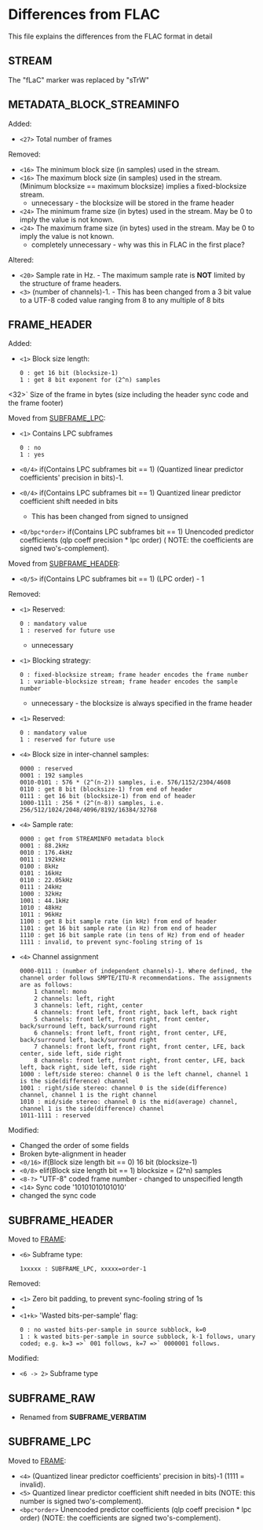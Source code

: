# Differences from FLAC

This file explains the differences from the FLAC format in detail

## STREAM

The "fLaC" marker was replaced by "sTrW"

## METADATA_BLOCK_STREAMINFO

Added:

- `<27>` Total number of frames

Removed:

- `<16>` The minimum block size (in samples) used in the stream.
- `<16>` The maximum block size (in samples) used in the stream. (Minimum blocksize == maximum blocksize) implies a
  fixed-blocksize stream.
  - unnecessary - the blocksize will be stored in the frame header
- `<24>` The minimum frame size (in bytes) used in the stream. May be 0 to imply the value is not known.
- `<24>` The maximum frame size (in bytes) used in the stream. May be 0 to imply the value is not known.
  - completely unnecessary - why was this in FLAC in the first place?

Altered:

- `<20>` Sample rate in Hz. - The maximum sample rate is **NOT** limited by the structure of frame headers.
- `<3>` (number of channels)-1. - This has been changed from a 3 bit value to a UTF-8 coded value ranging from 8 to any
  multiple of 8 bits

## FRAME_HEADER

Added:

- `<1>` Block size length:
    ```
    0 : get 16 bit (blocksize-1)
    1 : get 8 bit exponent for (2^n) samples
    ```

<32>` Size of the frame in bytes (size including the header sync code and the frame footer)

Moved from [SUBFRAME_LPC](#SUBFRAME_LPC):

- `<1>` Contains LPC subframes
    ```
    0 : no
    1 : yes
    ```

- `<0/4>` if(Contains LPC subframes bit == 1) (Quantized linear predictor coefficients' precision in bits)-1.

- `<0/4>` if(Contains LPC subframes bit == 1) Quantized linear predictor coefficient shift needed in bits
  - This has been changed from signed to unsigned

- `<0/bpc*order>` if(Contains LPC subframes bit == 1) Unencoded predictor coefficients (qlp coeff precision * lpc
  order) (
  NOTE: the coefficients are signed two's-complement).

Moved from [SUBFRAME_HEADER](#SUBFRAME_HEADER):

- `<0/5>` if(Contains LPC subframes bit == 1) (LPC order) - 1

Removed:

- `<1>` Reserved:
    ```
    0 : mandatory value
    1 : reserved for future use
    ```
  - unnecessary
- `<1>` Blocking strategy:
    ```
    0 : fixed-blocksize stream; frame header encodes the frame number
    1 : variable-blocksize stream; frame header encodes the sample number
    ```
  - unnecessary - the blocksize is always specified in the frame header
- `<1>` Reserved:
    ```
    0 : mandatory value
    1 : reserved for future use
    ```
- `<4>` Block size in inter-channel samples:
    ```
    0000 : reserved
    0001 : 192 samples
    0010-0101 : 576 * (2^(n-2)) samples, i.e. 576/1152/2304/4608
    0110 : get 8 bit (blocksize-1) from end of header
    0111 : get 16 bit (blocksize-1) from end of header
    1000-1111 : 256 * (2^(n-8)) samples, i.e. 256/512/1024/2048/4096/8192/16384/32768
    ```

- `<4>` Sample rate:
    ```
    0000 : get from STREAMINFO metadata block
    0001 : 88.2kHz
    0010 : 176.4kHz
    0011 : 192kHz
    0100 : 8kHz
    0101 : 16kHz
    0110 : 22.05kHz
    0111 : 24kHz
    1000 : 32kHz
    1001 : 44.1kHz
    1010 : 48kHz
    1011 : 96kHz
    1100 : get 8 bit sample rate (in kHz) from end of header
    1101 : get 16 bit sample rate (in Hz) from end of header
    1110 : get 16 bit sample rate (in tens of Hz) from end of header
    1111 : invalid, to prevent sync-fooling string of 1s
    ```
- `<4>` Channel assignment
    ```
    0000-0111 : (number of independent channels)-1. Where defined, the channel order follows SMPTE/ITU-R recommendations. The assignments are as follows:
        1 channel: mono
        2 channels: left, right
        3 channels: left, right, center
        4 channels: front left, front right, back left, back right
        5 channels: front left, front right, front center, back/surround left, back/surround right
        6 channels: front left, front right, front center, LFE, back/surround left, back/surround right
        7 channels: front left, front right, front center, LFE, back center, side left, side right
        8 channels: front left, front right, front center, LFE, back left, back right, side left, side right
    1000 : left/side stereo: channel 0 is the left channel, channel 1 is the side(difference) channel
    1001 : right/side stereo: channel 0 is the side(difference) channel, channel 1 is the right channel
    1010 : mid/side stereo: channel 0 is the mid(average) channel, channel 1 is the side(difference) channel
    1011-1111 : reserved
    ```

Modified:

- Changed the order of some fields
- Broken byte-alignment in header
- `<0/16>` if(Block size length bit == 0) 16 bit (blocksize-1)
- `<0/8>` elif(Block size length bit == 1) blocksize = (2^n) samples
- `<8-?>` "UTF-8" coded frame number - changed to unspecified length
- `<14>` Sync code '10101010101010'
- changed the sync code

## SUBFRAME_HEADER

Moved to [FRAME](#FRAME_HEADER):

- `<6>` Subframe type:
    ```
    1xxxxx : SUBFRAME_LPC, xxxxx=order-1
    ```

Removed:

- `<1>` Zero bit padding, to prevent sync-fooling string of 1s
-
- `<1+k>` 'Wasted bits-per-sample' flag:
    ```
    0 : no wasted bits-per-sample in source subblock, k=0
    1 : k wasted bits-per-sample in source subblock, k-1 follows, unary coded; e.g. k=3 =>` 001 follows, k=7 =>` 0000001 follows.
    ```

Modified:

- `<6 -> 2>` Subframe type

## SUBFRAME_RAW

- Renamed from **SUBFRAME_VERBATIM**

## SUBFRAME_LPC

Moved to [FRAME](#FRAME_HEADER):

- `<4>` (Quantized linear predictor coefficients' precision in bits)-1 (1111 = invalid).
- `<5>` Quantized linear predictor coefficient shift needed in bits (NOTE: this number is signed two's-complement).
- `<bpc*order>` Unencoded predictor coefficients (qlp coeff precision * lpc order) (NOTE: the coefficients are signed
  two's-complement).

